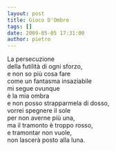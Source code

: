 ```yaml
---
layout: post
title: Gioco D'Ombre
tags: []
date: 2009-05-05 17:31:00
author: pietro
---
```

La persecuzione<br/>della futilità di ogni sforzo,<br/>e non so più cosa fare<br/>come un fantasma insaziabile<br/>mi segue ovunque<br/>è la mia ombra<br/>e non posso strapparmela di dosso,<br/>vorrei spegnere il sole<br/>per non averne più una,<br/>ma il tramonto è troppo rosso,<br/>e tramontar non vuole,<br/>non lascerà posto alla luna.
